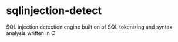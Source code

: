 # sqlinjection-detect
SQL injection detection engine built on of SQL tokenizing and syntax analysis written in C 
